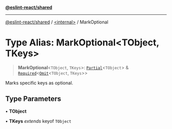 [**@eslint-react/shared**](../../README.md)

***

[@eslint-react/shared](../../README.md) / [\<internal\>](../README.md) / MarkOptional

# Type Alias: MarkOptional\<TObject, TKeys\>

> **MarkOptional**\<`TObject`, `TKeys`\>: [`Partial`](Partial.md)\<`TObject`\> & [`Required`](Required.md)\<[`Omit`](Omit.md)\<`TObject`, `TKeys`\>\>

Marks specific keys as optional.

## Type Parameters

• **TObject**

• **TKeys** *extends* keyof `TObject`
